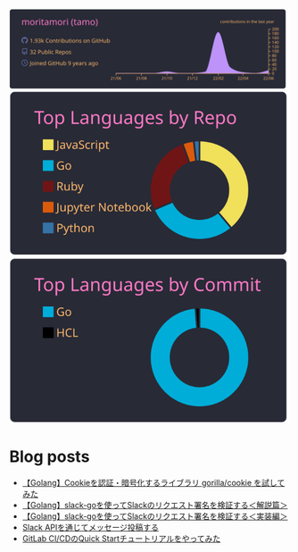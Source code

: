 [![](https://raw.githubusercontent.com/moritamori/moritamori/master/profile-summary-card-output/dracula/0-profile-details.svg)](https://github.com/vn7n24fzkq/github-profile-summary-cards)
[![](https://raw.githubusercontent.com/moritamori/moritamori/master/profile-summary-card-output/dracula/1-repos-per-language.svg)](https://github.com/vn7n24fzkq/github-profile-summary-cards)
[![](https://raw.githubusercontent.com/moritamori/moritamori/master/profile-summary-card-output/dracula/2-most-commit-language.svg)](https://github.com/vn7n24fzkq/github-profile-summary-cards)

# Blog posts
<!-- BLOG-POST-LIST:START -->
- [【Golang】Cookieを認証・暗号化するライブラリ gorilla/cookie を試してみた](https://simple-minds-think-alike.moritamorie.com/entry/gorlila-cookie)
- [【Golang】slack-goを使ってSlackのリクエスト署名を検証する＜解説篇＞](https://simple-minds-think-alike.moritamorie.com/entry/howto-verify-requests-with-slack-go)
- [【Golang】slack-goを使ってSlackのリクエスト署名を検証する＜実装編＞](https://simple-minds-think-alike.moritamorie.com/entry/verify-requests-with-slack-go)
- [Slack APIを通じてメッセージ投稿する](https://simple-minds-think-alike.moritamorie.com/entry/post-message-with-slack-api)
- [GitLab CI/CDのQuick Startチュートリアルをやってみた](https://simple-minds-think-alike.moritamorie.com/entry/gitlab-cicd-quick-start)
<!-- BLOG-POST-LIST:END -->
